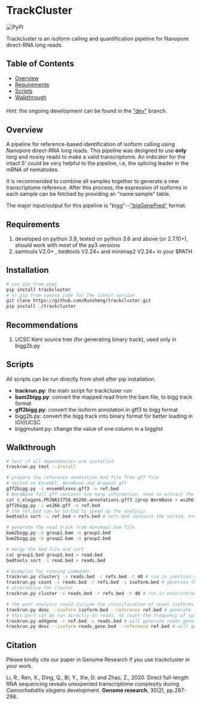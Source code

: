 # TrackCluster
![PyPI](https://img.shields.io/pypi/v/trackcluster?color=green)

Trackcluster is an isoform calling and quantification pipeline for Nanopore direct-RNA long reads.

## Table of Contents

- [Overview](#overview)
- [Requirements](#requirements)
- [Scripts](#scripts)
- [Walkthrough](#walkthrough)

####
Hint: the ongoing development can be found in the ["dev"](https://github.com/Runsheng/trackcluster/tree/dev) branch.

## <a name="overview"></a>Overview
A pipeline for reference-based identification of isoform calling using Nanopore direct-RNA long reads. This pipeline was designed to use **only** long and nosisy reads to make a valid transcriptome. An indicator for the intact 5' could be very helpful to the pipeline, i.e, the splicing leader in the mRNA of nematodes. 

It is recommended to combine all samples together to generate a new transcriptome reference. After this process, the expression of isoforms in each sample can be fetched by providing an "name:sample" table. 

The major input/output for this pipeline is "bigg"--["bigGenePred"](https://github.com/Runsheng/trackcluster/blob/master/test/bigGenePred.as) format. 

## <a name="requirements"></a>Requirements

1. developed on python 3.9, tested on python 3.6 and above (or 2.7.10+), should work with most of the py3 versions
2. samtools V2.0+ , bedtools V2.24+  and minimap2 V2.24+ in your $PATH

## Installation
```bash
# use pip from pypi
pip install trackcluster
# or pip from source code for the latest version
git clone https://github.com/Runsheng/trackcluster.git
pip install ./trackcluster
```

## Recommendations
1. UCSC Kent source tree (for generating binary track), used only in bigg2b.py

## Scripts
All scripts can be run directly from shell after pip installation.
- **trackrun.py**: the main script for trackcluser run
- **bam2bigg.py**: convert the mapped read from the bam file, to bigg track format
- **gff2bigg.py**: convert the isoform annotation in gff3 to bigg format 
- bigg2b.py: convert the bigg track into binary format for better loading in IGV/UCSC
- biggmutant.py: change the value of one column in a bigglist

## <a name="walkthrough"></a>Walkthrough
```bash
# test if all dependencies are installed
trackrun.py test --install

# prepare the reference annotation bed file from gff file
# tested on Ensembl, WormBase and Arapost gff
gff2bigg.py -i ensemblxxxx.gff3 -o ref.bed 
# WormBase full gff contains too many information, need to extract the lines from WormBase only
cat c_elegans.PRJNA13758.WS266.annotations.gff3 |grep WormBase > ws266.gff
gff2bigg.py -i ws266.gff -o ref.bed
# the ref.bed can be sorted to speed up the analysis
bedtools sort -i ref.bed > refs.bed # refs.bed contains the sorted, know transcripts from gff annotation

# generate the read track from minimap2 bam file
bam2bigg.py -b group1.bam -o group1.bed
bam2bigg.py -b group2.bam -o group2.bed

# merge the bed file and sort
cat group1.bed group2.bed > read.bed
bedtools sort -i read.bed > reads.bed

# Examples for running commands:
trackrun.py clusterj -s reads.bed -r refs.bed -t 40 # run in junction mode, will generate the isoform.bed
trackrun.py count -s reads.bed -r refs.bed -i isoform.bed # generate the csv file for isoform expression
# alternative for cluster
trackrun.py cluster -s reads.bed -r refs.bed -t 40 # run in exon/intron intersection mode， slower, will generate the isoform.bed

# the post analysis could include the classification of novel isoforms
trackrun.py desc --isoform isoform.bed --reference ref.bed # generate the description for each novel isoform
# this part can be run directly on reads, to count the frequency of splicing events in reads, like intron_retention
trackrun.py addgene -r ref.bed -s reads.bed # will generate reads_gene.bed
trackrun.py desc --isoform reads_gene.bed --reference ref.bed # will generated reads_desc.txt and reads_class12.txt 

```


## Citation
Please kindly cite our paper in Genome Research if you use trackcluster in your work.

Li, R., Ren, X., Ding, Q., Bi, Y., Xie, D. and Zhao, Z., 2020. Direct full-length RNA sequencing reveals unexpected transcriptome complexity during *Caenorhabditis elegans* development. **Genome research**, 30(2), pp.287-298.